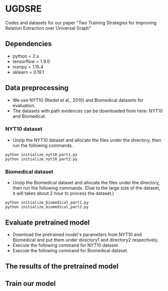 # UGDSRE
Codes and datasets for our paper "Two Training Strategies for Improving Relation Extraction over Universal Graph"
## Dependencies
- python = 2.x
- tensorflow = 1.9.0
- numpy = 1.15.4
- sklearn = 0.19.1
## Data preprocessing
- We use NYT10 (Riedel et al., 2010) and Biomedical datasets for evaluation.
- The datasets with path evidences can be downloaded from here: NYT10 and Biomedical.
### NYT10 dataset
- Unzip the NYT10 dataset and allocate the files under the directory, then run the following commands.
~~~
python initialize_nyt10_part1.py
python initialize_nyt10_part2.py
~~~
### Biomedical dataset
- Unzip the Biomedical dataset and allocate the files under the directory, then run the following commands. (Due to the large size of the dataset, it will takes about 2 hour to process the dataset.)
~~~
python initialize_biomedical_part1.py
python initialize_biomedical_part2.py
~~~
## Evaluate pretrained model
- Download the pretrained model's parameters from NYT10 and Biomedical and put them under directory1 and directory2 respectively.
- Execute the following command for NYT10 dataset.
- Execute the following command for Biomedical dataset.
## The results of the pretrained model
## Train our model
